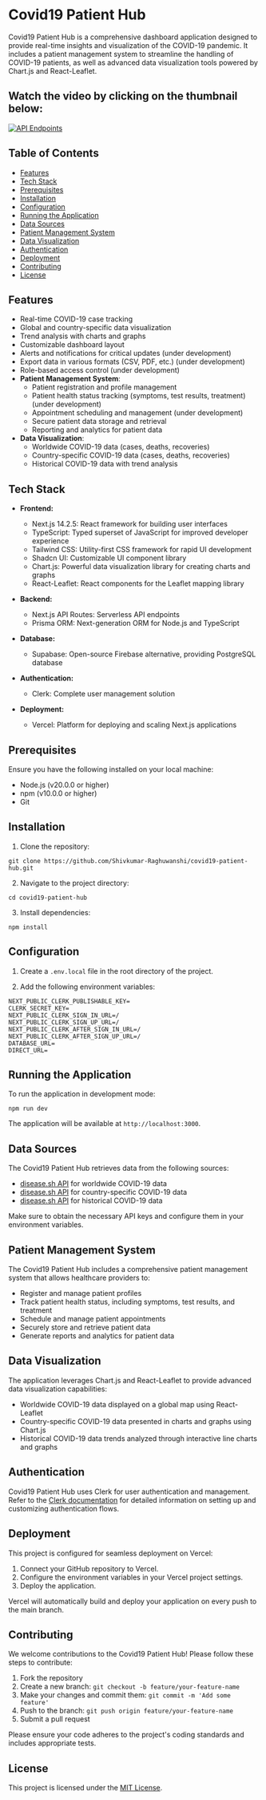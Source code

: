 # Covid19 Patient Hub

Covid19 Patient Hub is a comprehensive dashboard application designed to provide real-time insights and visualization of the COVID-19 pandemic. It includes a patient management system to streamline the handling of COVID-19 patients, as well as advanced data visualization tools powered by Chart.js and React-Leaflet.
## Watch the video by clicking on the thumbnail below:
[![API Endpoints](https://img.youtube.com/vi/QT5WMoYbWpQ/maxresdefault.jpg)](https://www.youtube.com/embed/QT5WMoYbWpQ?si=U2ukBb2TzSv_ysk8)

## Table of Contents

- [Features](#features)
- [Tech Stack](#tech-stack)
- [Prerequisites](#prerequisites)
- [Installation](#installation)
- [Configuration](#configuration)
- [Running the Application](#running-the-application)
- [Data Sources](#data-sources)
- [Patient Management System](#patient-management-system)
- [Data Visualization](#data-visualization)
- [Authentication](#authentication)
- [Deployment](#deployment)
- [Contributing](#contributing)
- [License](#license)

## Features

- Real-time COVID-19 case tracking
- Global and country-specific data visualization
- Trend analysis with charts and graphs
- Customizable dashboard layout
- Alerts and notifications for critical updates (under development)
- Export data in various formats (CSV, PDF, etc.) (under development)
- Role-based access control (under development)
- **Patient Management System**:
  - Patient registration and profile management
  - Patient health status tracking (symptoms, test results, treatment) (under development)
  - Appointment scheduling and management (under development)
  - Secure patient data storage and retrieval 
  - Reporting and analytics for patient data
- **Data Visualization**:
  - Worldwide COVID-19 data (cases, deaths, recoveries)
  - Country-specific COVID-19 data (cases, deaths, recoveries)
  - Historical COVID-19 data with trend analysis

## Tech Stack

- **Frontend:**
  - Next.js 14.2.5: React framework for building user interfaces
  - TypeScript: Typed superset of JavaScript for improved developer experience
  - Tailwind CSS: Utility-first CSS framework for rapid UI development
  - Shadcn UI: Customizable UI component library
  - Chart.js: Powerful data visualization library for creating charts and graphs
  - React-Leaflet: React components for the Leaflet mapping library

- **Backend:**
  - Next.js API Routes: Serverless API endpoints
  - Prisma ORM: Next-generation ORM for Node.js and TypeScript

- **Database:**
  - Supabase: Open-source Firebase alternative, providing PostgreSQL database

- **Authentication:**
  - Clerk: Complete user management solution

- **Deployment:**
  - Vercel: Platform for deploying and scaling Next.js applications

## Prerequisites

Ensure you have the following installed on your local machine:

- Node.js (v20.0.0 or higher)
- npm (v10.0.0 or higher) 
- Git

## Installation

1. Clone the repository:
```
git clone https://github.com/Shivkumar-Raghuwanshi/covid19-patient-hub.git
```

2. Navigate to the project directory:
```
cd covid19-patient-hub
```

3. Install dependencies:
```
npm install
```

## Configuration

1. Create a `.env.local` file in the root directory of the project.

2. Add the following environment variables:

```
NEXT_PUBLIC_CLERK_PUBLISHABLE_KEY=
CLERK_SECRET_KEY=
NEXT_PUBLIC_CLERK_SIGN_IN_URL=/
NEXT_PUBLIC_CLERK_SIGN_UP_URL=/
NEXT_PUBLIC_CLERK_AFTER_SIGN_IN_URL=/
NEXT_PUBLIC_CLERK_AFTER_SIGN_UP_URL=/
DATABASE_URL=
DIRECT_URL=
```

## Running the Application

To run the application in development mode:

```
npm run dev
```

The application will be available at `http://localhost:3000`.

## Data Sources

The Covid19 Patient Hub retrieves data from the following sources:

- [disease.sh API](https://disease.sh/v3/covid-19/all) for worldwide COVID-19 data
- [disease.sh API](https://disease.sh/v3/covid-19/countries) for country-specific COVID-19 data
- [disease.sh API](https://disease.sh/v3/covid-19/historical/all?lastdays=all) for historical COVID-19 data

Make sure to obtain the necessary API keys and configure them in your environment variables.

## Patient Management System

The Covid19 Patient Hub includes a comprehensive patient management system that allows healthcare providers to:

- Register and manage patient profiles
- Track patient health status, including symptoms, test results, and treatment
- Schedule and manage patient appointments
- Securely store and retrieve patient data
- Generate reports and analytics for patient data

## Data Visualization

The application leverages Chart.js and React-Leaflet to provide advanced data visualization capabilities:

- Worldwide COVID-19 data displayed on a global map using React-Leaflet
- Country-specific COVID-19 data presented in charts and graphs using Chart.js
- Historical COVID-19 data trends analyzed through interactive line charts and graphs

## Authentication

Covid19 Patient Hub uses Clerk for user authentication and management. Refer to the [Clerk documentation](https://clerk.dev/docs) for detailed information on setting up and customizing authentication flows.

## Deployment

This project is configured for seamless deployment on Vercel:

1. Connect your GitHub repository to Vercel.
2. Configure the environment variables in your Vercel project settings.
3. Deploy the application.

Vercel will automatically build and deploy your application on every push to the main branch.

## Contributing

We welcome contributions to the Covid19 Patient Hub! Please follow these steps to contribute:

1. Fork the repository
2. Create a new branch: `git checkout -b feature/your-feature-name`
3. Make your changes and commit them: `git commit -m 'Add some feature'`
4. Push to the branch: `git push origin feature/your-feature-name`
5. Submit a pull request

Please ensure your code adheres to the project's coding standards and includes appropriate tests.

## License

This project is licensed under the [MIT License](LICENSE).
